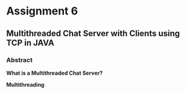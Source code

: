 # Assignment 6

## Multithreaded Chat Server with Clients using TCP in JAVA
### Abstract
**What is a Multithreaded Chat Server?**

**Multithreading**
